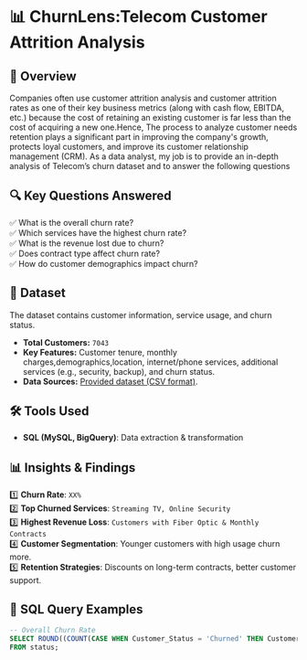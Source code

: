 # 
# 📊 ChurnLens:Telecom Customer Attrition Analysis

## 📌 Overview
Companies often use customer attrition analysis and customer attrition rates as one of their key business metrics (along with cash flow, EBITDA, etc.) because the cost of retaining an existing customer is far less than the cost of acquiring a new one.Hence, The process to analyze customer needs retention plays a significant part in improving the company's growth, protects loyal customers, and improve its customer relationship management (CRM). 
 As a data analyst, my job is to provide an in-depth analysis of  Telecom’s churn dataset and to answer the following questions

## 🔍 Key Questions Answered
✅ What is the overall churn rate?  
✅ Which services have the highest churn rate?  
✅ What is the revenue lost due to churn?  
✅ Does contract type affect churn rate?  
✅ How do customer demographics impact churn?

## 📂 Dataset
The dataset contains customer information, service usage, and churn status.

- **Total Customers:** `7043`
- **Key Features:** Customer tenure, monthly charges,demographics,location, internet/phone services, additional services (e.g., security, backup), and churn status.
- **Data Sources:** [Provided dataset (CSV format)](https://community.ibm.com/community/user/businessanalytics/blogs/steven-macko/2019/07/11/telco-customer-churn-1113).



## 🛠️ Tools Used
- **SQL (MySQL, BigQuery)**: Data extraction & transformation

## 📊 Insights & Findings
1️⃣ **Churn Rate**: `XX%`  
2️⃣ **Top Churned Services**: `Streaming TV, Online Security`  
3️⃣ **Highest Revenue Loss**: `Customers with Fiber Optic & Monthly Contracts`  
4️⃣ **Customer Segmentation**: Younger customers with high usage churn more.  
5️⃣ **Retention Strategies**: Discounts on long-term contracts, better customer support.

## 📌 SQL Query Examples
```sql
-- Overall Churn Rate
SELECT ROUND((COUNT(CASE WHEN Customer_Status = 'Churned' THEN Customer_ID END) * 100.0) / COUNT(Customer_ID), 2) AS Churn_Rate
FROM status;
